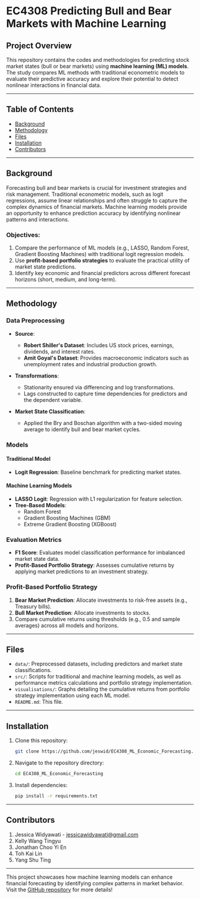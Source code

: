 # EC4308 Predicting Bull and Bear Markets with Machine Learning  

## Project Overview  

This repository contains the codes and methodologies for predicting stock market states (bull or bear markets) using **machine learning (ML) models**. The study compares ML methods with traditional econometric models to evaluate their predictive accuracy and explore their potential to detect nonlinear interactions in financial data.  

---

## Table of Contents  

- [Background](#background)  
- [Methodology](#methodology)  
- [Files](#files)  
- [Installation](#installation)  
- [Contributors](#contributors)  

---

## Background  

Forecasting bull and bear markets is crucial for investment strategies and risk management. Traditional econometric models, such as logit regressions, assume linear relationships and often struggle to capture the complex dynamics of financial markets. Machine learning models provide an opportunity to enhance prediction accuracy by identifying nonlinear patterns and interactions.  

### Objectives:  

1. Compare the performance of ML models (e.g., LASSO, Random Forest, Gradient Boosting Machines) with traditional logit regression models.  
2. Use **profit-based portfolio strategies** to evaluate the practical utility of market state predictions.  
3. Identify key economic and financial predictors across different forecast horizons (short, medium, and long-term).  

---

## Methodology  

### Data Preprocessing  

- **Source**:  
  - **Robert Shiller's Dataset**: Includes US stock prices, earnings, dividends, and interest rates.  
  - **Amit Goyal's Dataset**: Provides macroeconomic indicators such as unemployment rates and industrial production growth.  

- **Transformations**:  
  - Stationarity ensured via differencing and log transformations.  
  - Lags constructed to capture time dependencies for predictors and the dependent variable.  

- **Market State Classification**:  
  - Applied the Bry and Boschan algorithm with a two-sided moving average to identify bull and bear market cycles.  

### Models  

#### Traditional Model  
- **Logit Regression**: Baseline benchmark for predicting market states.  

#### Machine Learning Models  
- **LASSO Logit**: Regression with L1 regularization for feature selection.  
- **Tree-Based Models**:  
  - Random Forest  
  - Gradient Boosting Machines (GBM)  
  - Extreme Gradient Boosting (XGBoost)  

### Evaluation Metrics  
- **F1 Score**: Evaluates model classification performance for imbalanced market state data.  
- **Profit-Based Portfolio Strategy**: Assesses cumulative returns by applying market predictions to an investment strategy.  

### Profit-Based Portfolio Strategy  
1. **Bear Market Prediction**: Allocate investments to risk-free assets (e.g., Treasury bills).  
2. **Bull Market Prediction**: Allocate investments to stocks.  
3. Compare cumulative returns using thresholds (e.g., 0.5 and sample averages) across all models and horizons.  

---

## Files  

- `data/`: Preprocessed datasets, including predictors and market state classifications.  
- `src/`: Scripts for traditional and machine learning models, as well as performance metrics calculations and portfolio strategy implementation.  
- `visualisations/`: Graphs detailing the cumulative returns from portfolio strategy implementation using each ML model.    
- `README.md`: This file.  

---

## Installation  

1. Clone this repository:  
    ```bash  
    git clone https://github.com/jeswid/EC4308_ML_Economic_Forecasting.git  
    ```  
2. Navigate to the repository directory:  
    ```bash  
    cd EC4308_ML_Economic_Forecasting  
    ```  
3. Install dependencies:  
    ```bash  
    pip install -r requirements.txt  
    ```  

---

## Contributors  

1. Jessica Widyawati - [jessicawidyawati@gmail.com](mailto:jessicawidyawati@gmail.com)  
2. Kelly Wang Tingyu 
3. Jonathan Choo Yi En
4. Toh Kai Lin  
5. Yang Shu Ting  

---

This project showcases how machine learning models can enhance financial forecasting by identifying complex patterns in market behavior. Visit the [GitHub repository](https://github.com/jeswid/EC4308_ML_Economic_Forecasting) for more details!  

